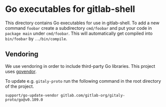 # Go executables for gitlab-shell

This directory contains Go executables for use in gitlab-shell. To add
a new command `foobar` create a subdirectory `cmd/foobar` and put your
code in `package main` under `cmd/foobar`. This will automatically get
compiled into `bin/foobar` by `../bin/compile`.

## Vendoring

We use vendoring in order to include third-party Go libraries. This
project uses [govendor](https://github.com/kardianos/govendor).

To update e.g. `gitaly-proto` run the following command in the root
directory of the project.

```
support/go-update-vendor gitlab.com/gitlab-org/gitaly-proto/go@v0.109.0
```

